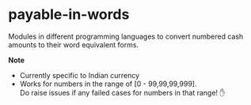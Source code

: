 # payable-in-words
Modules in different programming languages to convert numbered cash amounts to their word equivalent forms.

**Note** 
- Currently specific to Indian currency
- Works for numbers in the range of [0 - 99,99,99,999]. <br>Do raise issues if any failed cases for numbers in that range!  :raised_hand:
